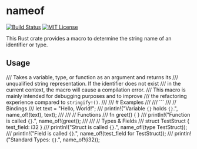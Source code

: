 
nameof
======
[![Build Status](https://travis-ci.org/SilentByte/nameof.svg?branch=master)](https://travis-ci.org/SilentByte/nameof)
[![MIT License](https://img.shields.io/badge/license-MIT%20License-blue.svg)](https://opensource.org/licenses/MIT)

This Rust crate provides a macro to determine the string name of an identifier or type.

## Usage
/// Takes a variable, type, or function as an argument and returns its
/// unqualified string representation. If the identifier does not exist
/// in the current context, the macro will cause a compilation error.
/// This macro is mainly intended for debugging purposes and to improve
/// the refactoring experience compared to `stringify!()`.
///
/// # Examples
///
/// ```
/// // Bindings
/// let text = "Hello, World!";
/// println!("Variable `{}` holds `{}`.", name_of!(text), text);
///
/// // Functions
/// fn greet() { }
/// println!("Function is called `{}`.", name_of!(greet));
///
/// // Types & Fields
/// struct TestStruct { test_field: i32 }
/// println!("Struct is called `{}`.", name_of!(type TestStruct));
/// println!("Field is called `{}`.", name_of!(test_field for TestStruct));
/// println!("Standard Types: `{}`.", name_of!(i32));
